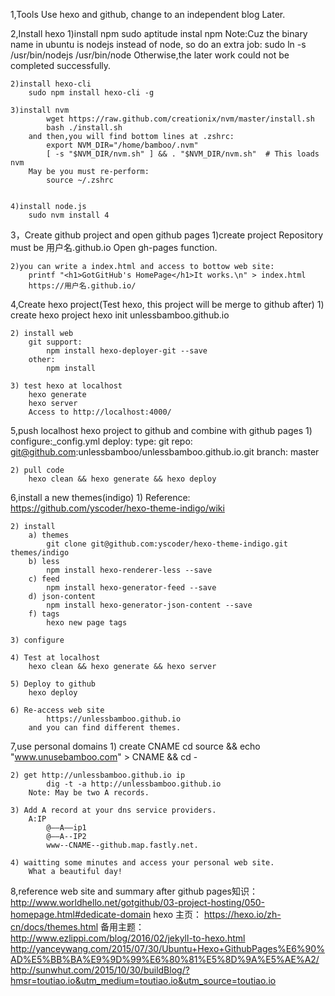1,Tools
    Use hexo and github, change to an independent blog Later.


2,Install hexo
    1)install npm
        sudo aptitude instal npm
        Note:Cuz the binary name in ubuntu is nodejs instead of node, so
            do an extra job:
                sudo ln -s /usr/bin/nodejs /usr/bin/node
            Otherwise,the later work could not be completed successfully.

    2)install hexo-cli
        sudo npm install hexo-cli -g

    3)install nvm
            wget https://raw.github.com/creationix/nvm/master/install.sh
            bash ./install.sh
        and then,you will find bottom lines at .zshrc:
            export NVM_DIR="/home/bamboo/.nvm"
            [ -s "$NVM_DIR/nvm.sh" ] && . "$NVM_DIR/nvm.sh"  # This loads nvm
        May be you must re-perform:
            source ~/.zshrc
            

    4)install node.js
        sudo nvm install 4


3，Create github project and open github pages
    1)create project
        Repository must be 用户名.github.io
        Open gh-pages function.

    2)you can write a index.html and access to bottow web site:
        printf "<h1>GotGitHub's HomePage</h1>It works.\n" > index.html
        https://用户名.github.io/

4,Create hexo project(Test hexo, this project will be merge to github after)
    1) create hexo project
        hexo init unlessbamboo.github.io

    2) install web
        git support:
            npm install hexo-deployer-git --save
        other:
            npm install

    3) test hexo at localhost
        hexo generate
        hexo server
        Access to http://localhost:4000/

5,push localhost hexo project to github and combine with github pages
    1) configure:_config.yml
        deploy:
            type: git
            repo: git@github.com:unlessbamboo/unlessbamboo.github.io.git
            branch: master

    2) pull code
        hexo clean && hexo generate && hexo deploy

6,install a new themes(indigo)
    1) Reference: 
        https://github.com/yscoder/hexo-theme-indigo/wiki
    
    2) install
        a) themes
            git clone git@github.com:yscoder/hexo-theme-indigo.git themes/indigo
        b) less
            npm install hexo-renderer-less --save
        c) feed
            npm install hexo-generator-feed --save
        d) json-content
            npm install hexo-generator-json-content --save
        f) tags
            hexo new page tags

    3) configure

    4) Test at localhost
        hexo clean && hexo generate && hexo server

    5) Deploy to github
        hexo deploy

    6) Re-access web site
            https://unlessbamboo.github.io
        and you can find different themes.


7,use personal domains
    1) create CNAME
        cd source && echo "www.unusebamboo.com" > CNAME && cd -

    2) get http://unlessbamboo.github.io ip
            dig -t -a http://unlessbamboo.github.io   
        Note: May be two A records.

    3) Add A record at your dns service providers.
        A:IP
            @——A——ip1
            @——A--IP2
            www--CNAME--github.map.fastly.net.

    4) waitting some minutes and access your personal web site.
        What a beautiful day!


8,reference web site and summary after
    github pages知识：http://www.worldhello.net/gotgithub/03-project-hosting/050-homepage.html#dedicate-domain
    hexo 主页： https://hexo.io/zh-cn/docs/themes.html
    备用主题：
        http://www.ezlippi.com/blog/2016/02/jekyll-to-hexo.html
        http://yanceywang.com/2015/07/30/Ubuntu+Hexo+GithubPages%E6%90%AD%E5%BB%BA%E9%9D%99%E6%80%81%E5%8D%9A%E5%AE%A2/
        http://sunwhut.com/2015/10/30/buildBlog/?hmsr=toutiao.io&utm_medium=toutiao.io&utm_source=toutiao.io
